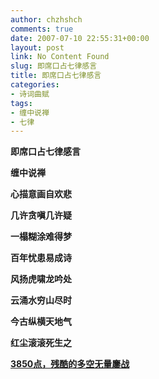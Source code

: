 ```yaml
---
author: chzhshch
comments: true
date: 2007-07-10 22:55:31+00:00
layout: post
link: No Content Found
slug: 即席口占七律感言
title: 即席口占七律感言
categories:
- 诗词曲赋
tags:
- 缠中说禅
- 七律
---
```


			

**即席口占七律感言**

**缠中说禅**

**心描意画自欢悲**

**几许贪嗔几许疑**

**一榻糊涂难得梦**

**百年忧患易成诗**

**风扬虎啸龙吟处**

**云涌水穷山尽时**

**今古纵横天地气**

**红尘滚滚死生之**

[**3850点，残酷的多空无量鏖战**](http://blog.sina.com.cn/u/486e105c01000bm5)

[](http://blog.sina.com.cn/u/486e105c01000bld)
